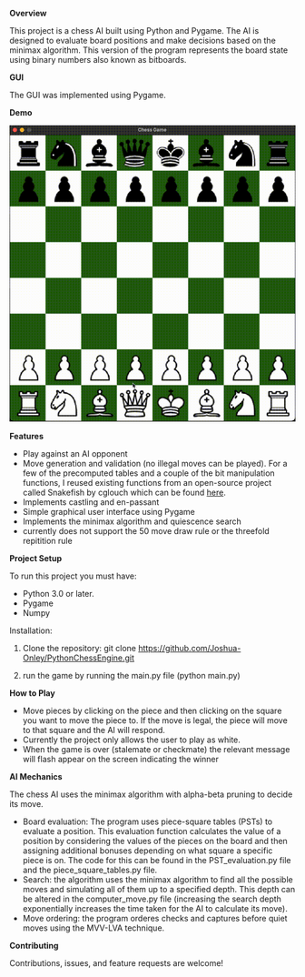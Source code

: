 **Overview**

This project is a chess AI built using Python and Pygame. The AI is designed to evaluate board positions and make decisions based on the minimax algorithm. This version of the program represents the board state using binary numbers also known as bitboards.

**GUI**

The GUI was implemented using Pygame.

**Demo**

![Chess AI Demo](https://github.com/Joshua-Onley/PythonChessEngine/blob/main/images/chessdemo.gif)


**Features**
* Play against an AI opponent
* Move generation and validation (no illegal moves can be played). For a few of the precomputed tables and a couple of the bit manipulation functions, I reused existing functions from an open-source project called Snakefish by cglouch which can be found [here](https://github.com/cglouch/snakefish).
* Implements castling and en-passant
* Simple graphical user interface using Pygame
* Implements the minimax algorithm and quiescence search
* currently does not support the 50 move draw rule or the threefold repitition rule

**Project Setup**

To run this project you must have:
* Python 3.0 or later.
* Pygame
* Numpy

Installation: 

1. Clone the repository: git clone https://github.com/Joshua-Onley/PythonChessEngine.git

2. run the game by running the main.py file (python main.py)

**How to Play**

* Move pieces by clicking on the piece and then clicking on the square you want to move the piece to. If the move is legal, the piece will move to that square and the AI will respond.
* Currently the project only allows the user to play as white.
* When the game is over (stalemate or checkmate) the relevant message will flash appear on the screen indicating the winner

**AI Mechanics**

The chess AI uses the minimax algorithm with alpha-beta pruning to decide its move.
* Board evaluation: The program uses piece-square tables (PSTs) to evaluate a position. This evaluation function calculates the value of a position by considering the values of the pieces on the board and then assigning additional bonuses depending on what square a specific piece is on. The code for this can be found in the PST_evaluation.py file and the piece_square_tables.py file.
* Search: the algorithm uses the minimax algorithm to find all the possible moves and simulating all of them up to a specified depth. This depth can be altered in the computer_move.py file (increasing the search depth exponentially increases the time taken for the AI to calculate its move).
* Move ordering: the program orderes checks and captures before quiet moves using the MVV-LVA technique.

**Contributing**

Contributions, issues, and feature requests are welcome! 
